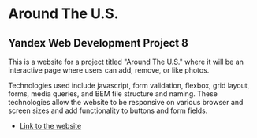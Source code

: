 # Around The U.S.
## Yandex Web Development Project 8

This is a website for a project titled "Around The U.S." where it will be an interactive page where users can add, remove, or like photos.  

Technologies used include javascript, form validation, flexbox, grid layout, forms, media queries, and BEM file structure and naming. These technologies allow the website to be responsive on various browser and screen sizes and add functionality to buttons and form fields.  

* [Link to the website](https://swach2.github.io/web_project_4/)
